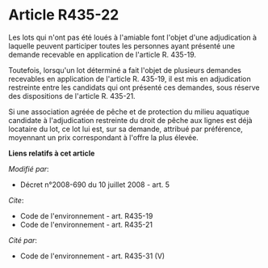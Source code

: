 # Article R435-22

Les lots qui n'ont pas été loués à l'amiable font l'objet d'une adjudication à laquelle peuvent participer toutes les
personnes ayant présenté une demande recevable en application de l'article R. 435-19. 

Toutefois, lorsqu'un lot déterminé a fait l'objet de plusieurs demandes recevables en application de l'article R. 435-19, il
est mis en adjudication restreinte entre les candidats qui ont présenté ces demandes, sous réserve des dispositions de
l'article R. 435-21. 

Si une association agréée de pêche et de protection du milieu aquatique candidate à l'adjudication restreinte du droit de
pêche aux lignes est déjà locataire du lot, ce lot lui est, sur sa demande, attribué par préférence, moyennant un prix
correspondant à l'offre la plus élevée.

**Liens relatifs à cet article**

_Modifié par_:

  - Décret n°2008-690 du 10 juillet 2008 - art. 5

_Cite_:

  - Code de l'environnement - art. R435-19
  - Code de l'environnement - art. R435-21

_Cité par_:

  - Code de l'environnement - art. R435-31 (V)

